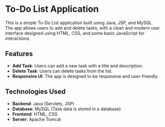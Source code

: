 # To-Do List Application

This is a simple To-Do List application built using Java, JSP, and MySQL. The app allows users to add and delete tasks, with a clean and modern user interface designed using HTML, CSS, and some basic JavaScript for interactions.

## Features

- **Add Task**: Users can add a new task with a title and description.
- **Delete Task**: Users can delete tasks from the list.
- **Responsive UI**: The app is designed to be responsive and user-friendly.

## Technologies Used

- **Backend**: Java (Servlets, JSP)
- **Database**: MySQL (Task data is stored in a database)
- **Frontend**: HTML, CSS
- **Server**: Apache Tomcat
